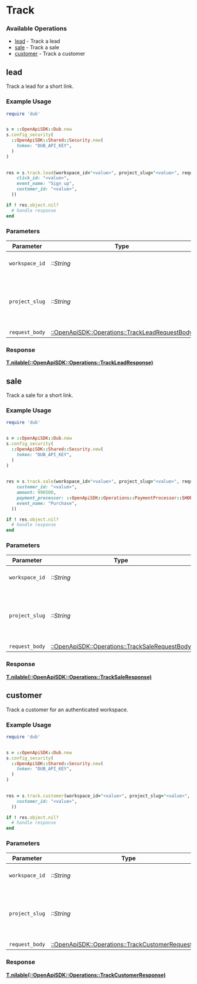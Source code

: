 # Track


### Available Operations

* [lead](#lead) - Track a lead
* [sale](#sale) - Track a sale
* [customer](#customer) - Track a customer

## lead

Track a lead for a short link.

### Example Usage

```ruby
require 'dub'


s = ::OpenApiSDK::Dub.new
s.config_security(
  ::OpenApiSDK::Shared::Security.new(
    token: "DUB_API_KEY",
  )
)

    
res = s.track.lead(workspace_id="<value>", project_slug="<value>", request_body=::OpenApiSDK::Operations::TrackLeadRequestBody.new(
    click_id: "<value>",
    event_name: "Sign up",
    customer_id: "<value>",
  ))

if ! res.object.nil?
  # handle response
end

```

### Parameters

| Parameter                                                                                         | Type                                                                                              | Required                                                                                          | Description                                                                                       |
| ------------------------------------------------------------------------------------------------- | ------------------------------------------------------------------------------------------------- | ------------------------------------------------------------------------------------------------- | ------------------------------------------------------------------------------------------------- |
| `workspace_id`                                                                                    | *::String*                                                                                        | :heavy_minus_sign:                                                                                | The ID of the workspace.                                                                          |
| `project_slug`                                                                                    | *::String*                                                                                        | :heavy_minus_sign:                                                                                | The slug of the project. This field is deprecated – use `workspaceId` instead.                    |
| `request_body`                                                                                    | [::OpenApiSDK::Operations::TrackLeadRequestBody](../../models/operations/trackleadrequestbody.md) | :heavy_minus_sign:                                                                                | N/A                                                                                               |


### Response

**[T.nilable(::OpenApiSDK::Operations::TrackLeadResponse)](../../models/operations/trackleadresponse.md)**


## sale

Track a sale for a short link.

### Example Usage

```ruby
require 'dub'


s = ::OpenApiSDK::Dub.new
s.config_security(
  ::OpenApiSDK::Shared::Security.new(
    token: "DUB_API_KEY",
  )
)

    
res = s.track.sale(workspace_id="<value>", project_slug="<value>", request_body=::OpenApiSDK::Operations::TrackSaleRequestBody.new(
    customer_id: "<value>",
    amount: 996500,
    payment_processor: ::OpenApiSDK::Operations::PaymentProcessor::SHOPIFY,
    event_name: "Purchase",
  ))

if ! res.object.nil?
  # handle response
end

```

### Parameters

| Parameter                                                                                         | Type                                                                                              | Required                                                                                          | Description                                                                                       |
| ------------------------------------------------------------------------------------------------- | ------------------------------------------------------------------------------------------------- | ------------------------------------------------------------------------------------------------- | ------------------------------------------------------------------------------------------------- |
| `workspace_id`                                                                                    | *::String*                                                                                        | :heavy_minus_sign:                                                                                | The ID of the workspace.                                                                          |
| `project_slug`                                                                                    | *::String*                                                                                        | :heavy_minus_sign:                                                                                | The slug of the project. This field is deprecated – use `workspaceId` instead.                    |
| `request_body`                                                                                    | [::OpenApiSDK::Operations::TrackSaleRequestBody](../../models/operations/tracksalerequestbody.md) | :heavy_minus_sign:                                                                                | N/A                                                                                               |


### Response

**[T.nilable(::OpenApiSDK::Operations::TrackSaleResponse)](../../models/operations/tracksaleresponse.md)**


## customer

Track a customer for an authenticated workspace.

### Example Usage

```ruby
require 'dub'


s = ::OpenApiSDK::Dub.new
s.config_security(
  ::OpenApiSDK::Shared::Security.new(
    token: "DUB_API_KEY",
  )
)

    
res = s.track.customer(workspace_id="<value>", project_slug="<value>", request_body=::OpenApiSDK::Operations::TrackCustomerRequestBody.new(
    customer_id: "<value>",
  ))

if ! res.object.nil?
  # handle response
end

```

### Parameters

| Parameter                                                                                                 | Type                                                                                                      | Required                                                                                                  | Description                                                                                               |
| --------------------------------------------------------------------------------------------------------- | --------------------------------------------------------------------------------------------------------- | --------------------------------------------------------------------------------------------------------- | --------------------------------------------------------------------------------------------------------- |
| `workspace_id`                                                                                            | *::String*                                                                                                | :heavy_minus_sign:                                                                                        | The ID of the workspace.                                                                                  |
| `project_slug`                                                                                            | *::String*                                                                                                | :heavy_minus_sign:                                                                                        | The slug of the project. This field is deprecated – use `workspaceId` instead.                            |
| `request_body`                                                                                            | [::OpenApiSDK::Operations::TrackCustomerRequestBody](../../models/operations/trackcustomerrequestbody.md) | :heavy_minus_sign:                                                                                        | N/A                                                                                                       |


### Response

**[T.nilable(::OpenApiSDK::Operations::TrackCustomerResponse)](../../models/operations/trackcustomerresponse.md)**

